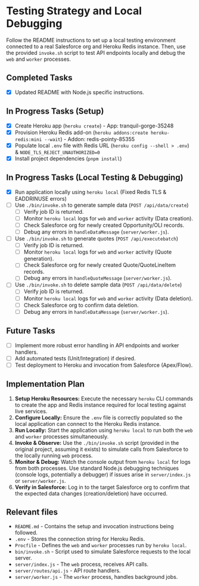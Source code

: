 # Testing Strategy and Local Debugging

Follow the README instructions to set up a local testing environment connected to a real Salesforce org and Heroku Redis instance. Then, use the provided `invoke.sh` script to test API endpoints locally and debug the `web` and `worker` processes.

## Completed Tasks
- [x] Updated README with Node.js specific instructions.

## In Progress Tasks (Setup)
- [x] Create Heroku app (`heroku create`) - App: tranquil-gorge-35248
- [x] Provision Heroku Redis add-on (`heroku addons:create heroku-redis:mini --wait`) - Addon: redis-pointy-85355
- [x] Populate local `.env` file with Redis URL (`heroku config --shell > .env`) & `NODE_TLS_REJECT_UNAUTHORIZED=0`
- [x] Install project dependencies (`pnpm install`)

## In Progress Tasks (Local Testing & Debugging)
- [x] Run application locally using `heroku local` (Fixed Redis TLS & EADDRINUSE errors)
- [ ] Use `./bin/invoke.sh` to generate sample data (`POST /api/data/create`)
    - [ ] Verify job ID is returned.
    - [ ] Monitor `heroku local` logs for `web` and `worker` activity (Data creation).
    - [ ] Check Salesforce org for newly created Opportunity/OLI records.
    - [ ] Debug any errors in `handleDataMessage` (`server/worker.js`).
- [ ] Use `./bin/invoke.sh` to generate quotes (`POST /api/executebatch`)
    - [ ] Verify job ID is returned.
    - [ ] Monitor `heroku local` logs for `web` and `worker` activity (Quote generation).
    - [ ] Check Salesforce org for newly created Quote/QuoteLineItem records.
    - [ ] Debug any errors in `handleQuoteMessage` (`server/worker.js`).
- [ ] Use `./bin/invoke.sh` to delete sample data (`POST /api/data/delete`)
    - [ ] Verify job ID is returned.
    - [ ] Monitor `heroku local` logs for `web` and `worker` activity (Data deletion).
    - [ ] Check Salesforce org to confirm data deletion.
    - [ ] Debug any errors in `handleDataMessage` (`server/worker.js`).

## Future Tasks
- [ ] Implement more robust error handling in API endpoints and worker handlers.
- [ ] Add automated tests (Unit/Integration) if desired.
- [ ] Test deployment to Heroku and invocation from Salesforce (Apex/Flow).

## Implementation Plan

1.  **Setup Heroku Resources:** Execute the necessary `heroku` CLI commands to create the app and Redis instance required for local testing against live services.
2.  **Configure Locally:** Ensure the `.env` file is correctly populated so the local application can connect to the Heroku Redis instance.
3.  **Run Locally:** Start the application using `heroku local` to run both the `web` and `worker` processes simultaneously.
4.  **Invoke & Observe:** Use the `./bin/invoke.sh` script (provided in the original project, assuming it exists) to simulate calls from Salesforce to the locally running `web` process.
5.  **Monitor & Debug:** Watch the console output from `heroku local` for logs from both processes. Use standard Node.js debugging techniques (console logs, potentially a debugger) if issues arise in `server/index.js` or `server/worker.js`.
6.  **Verify in Salesforce:** Log in to the target Salesforce org to confirm that the expected data changes (creation/deletion) have occurred.

## Relevant files

- `README.md` - Contains the setup and invocation instructions being followed.
- `.env` - Stores the connection string for Heroku Redis.
- `Procfile` - Defines the `web` and `worker` processes run by `heroku local`.
- `bin/invoke.sh` - Script used to simulate Salesforce requests to the local server.
- `server/index.js` - The `web` process, receives API calls.
- `server/routes/api.js` - API route handlers.
- `server/worker.js` - The `worker` process, handles background jobs. 
